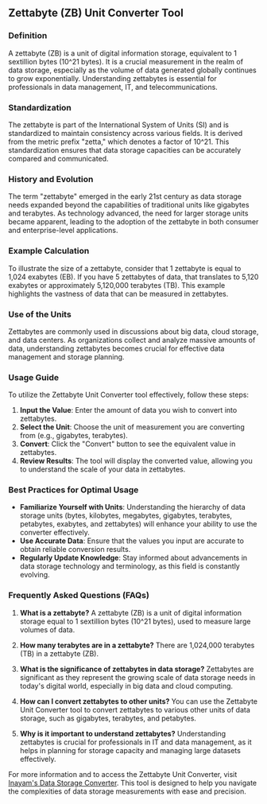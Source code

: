 ## Zettabyte (ZB) Unit Converter Tool

### Definition
A zettabyte (ZB) is a unit of digital information storage, equivalent to 1 sextillion bytes (10^21 bytes). It is a crucial measurement in the realm of data storage, especially as the volume of data generated globally continues to grow exponentially. Understanding zettabytes is essential for professionals in data management, IT, and telecommunications.

### Standardization
The zettabyte is part of the International System of Units (SI) and is standardized to maintain consistency across various fields. It is derived from the metric prefix "zetta," which denotes a factor of 10^21. This standardization ensures that data storage capacities can be accurately compared and communicated.

### History and Evolution
The term "zettabyte" emerged in the early 21st century as data storage needs expanded beyond the capabilities of traditional units like gigabytes and terabytes. As technology advanced, the need for larger storage units became apparent, leading to the adoption of the zettabyte in both consumer and enterprise-level applications.

### Example Calculation
To illustrate the size of a zettabyte, consider that 1 zettabyte is equal to 1,024 exabytes (EB). If you have 5 zettabytes of data, that translates to 5,120 exabytes or approximately 5,120,000 terabytes (TB). This example highlights the vastness of data that can be measured in zettabytes.

### Use of the Units
Zettabytes are commonly used in discussions about big data, cloud storage, and data centers. As organizations collect and analyze massive amounts of data, understanding zettabytes becomes crucial for effective data management and storage planning.

### Usage Guide
To utilize the Zettabyte Unit Converter tool effectively, follow these steps:
1. **Input the Value**: Enter the amount of data you wish to convert into zettabytes.
2. **Select the Unit**: Choose the unit of measurement you are converting from (e.g., gigabytes, terabytes).
3. **Convert**: Click the "Convert" button to see the equivalent value in zettabytes.
4. **Review Results**: The tool will display the converted value, allowing you to understand the scale of your data in zettabytes.

### Best Practices for Optimal Usage
- **Familiarize Yourself with Units**: Understanding the hierarchy of data storage units (bytes, kilobytes, megabytes, gigabytes, terabytes, petabytes, exabytes, and zettabytes) will enhance your ability to use the converter effectively.
- **Use Accurate Data**: Ensure that the values you input are accurate to obtain reliable conversion results.
- **Regularly Update Knowledge**: Stay informed about advancements in data storage technology and terminology, as this field is constantly evolving.

### Frequently Asked Questions (FAQs)

1. **What is a zettabyte?**
   A zettabyte (ZB) is a unit of digital information storage equal to 1 sextillion bytes (10^21 bytes), used to measure large volumes of data.

2. **How many terabytes are in a zettabyte?**
   There are 1,024,000 terabytes (TB) in a zettabyte (ZB).

3. **What is the significance of zettabytes in data storage?**
   Zettabytes are significant as they represent the growing scale of data storage needs in today's digital world, especially in big data and cloud computing.

4. **How can I convert zettabytes to other units?**
   You can use the Zettabyte Unit Converter tool to convert zettabytes to various other units of data storage, such as gigabytes, terabytes, and petabytes.

5. **Why is it important to understand zettabytes?**
   Understanding zettabytes is crucial for professionals in IT and data management, as it helps in planning for storage capacity and managing large datasets effectively.

For more information and to access the Zettabyte Unit Converter, visit [Inayam's Data Storage Converter](https://www.inayam.co/unit-converter/data_storage_si). This tool is designed to help you navigate the complexities of data storage measurements with ease and precision.